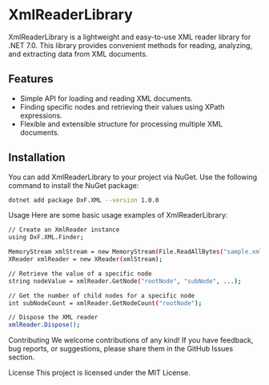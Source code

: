 # XmlReaderLibrary

XmlReaderLibrary is a lightweight and easy-to-use XML reader library for .NET 7.0. This library provides convenient methods for reading, analyzing, and extracting data from XML documents.

## Features

- Simple API for loading and reading XML documents.
- Finding specific nodes and retrieving their values using XPath expressions.
- Flexible and extensible structure for processing multiple XML documents.

## Installation

You can add XmlReaderLibrary to your project via NuGet. Use the following command to install the NuGet package:

```bash
dotnet add package DxF.XML --version 1.0.0
```

Usage
Here are some basic usage examples of XmlReaderLibrary:

```bash
// Create an XmlReader instance
using DxF.XML.Finder;

MemoryStream xmlStream = new MemoryStream(File.ReadAllBytes("sample.xml"));
XReader xmlReader = new XReader(xmlStream);

// Retrieve the value of a specific node
string nodeValue = xmlReader.GetNode("rootNode", "subNode", ...);

// Get the number of child nodes for a specific node
int subNodeCount = xmlReader.GetNodeCount("rootNode");

// Dispose the XML reader
xmlReader.Dispose();

```

Contributing
We welcome contributions of any kind! If you have feedback, bug reports, or suggestions, please share them in the GitHub Issues section.

License
This project is licensed under the MIT License.
